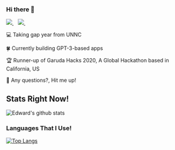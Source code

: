 ### Hi there 👋


<p>
  
  <a href="https://www.linkedin.com/in/edwardtanoto/">
    <img src="https://img.shields.io/badge/linkedin-%230077B5.svg?&style=for-the-badge&logo=linkedin&logoColor=white" />
  </a>&nbsp;&nbsp;
  <a href="https://instagram.com/edwardtanotoo">
    <img src="https://img.shields.io/badge/instagram-%23E4405F.svg?&style=for-the-badge&logo=instagram&logoColor=white" />        
  </a>&nbsp;&nbsp;
  
</p>

💻 Taking gap year from UNNC

🍀 Currently building GPT-3-based apps

🏆 Runner-up of Garuda Hacks 2020, A Global Hackathon based in California, US

👯 Any questions?, Hit me up!


## Stats Right Now!

![Edward's github stats](https://github-readme-stats.adryinkcartridge.vercel.app//api?username=edwardtanoto&count_private=true&show_icons=true&theme=cobalt)

### Languages That I Use!

[![Top Langs](https://github-readme-stats.adryinkcartridge.vercel.app/api/top-langs/?username=edwardtanoto&layout=compact)](https://github.com/edwardtanoto)
